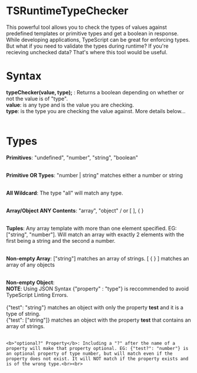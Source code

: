 # TSRuntimeTypeChecker
This powerful tool allows you to check the types of values against predefined templates or primitive types and get a boolean in response.
<br>
While developing applications, TypeScript can be great for enforcing types. But what if you need to validate the types during runtime? If you're recieving unchecked data? That's where this tool would be useful.
<br>
<h1>Syntax</h1>
  <b>typeChecker(value, type);</b> : Returns a boolean depending on whether or not the value is of "type". <br>
  <b>value</b>: is any type and is the value you are checking.<br>
  <b>type</b>: is the type you are checking the value against. More details below... <br><br>
  
<h1>Types</h1>
  <b>Primitives</b>: "undefined", "number", "string", "boolean" <br><br>
  
  <b>Primitive OR Types</b>: "number | string" matches either a number or string<br><br>
  
  <b>All Wildcard</b>: The type "all" will match any type.<br><br>
  
  <b>Array/Object ANY Contents</b>: "array", "object" / or [ ], { }<br><br>
  
  <b>Tuples</b>: Any array template with more than one element specified. EG: ["string", "number"]. Will match an array with exactly 2 elements with the first being a string and the second a number. <br><br>
  
  <b>Non-empty Array</b>: ["string"] matches an array of strings. [ { } ] matches an array of any objects<br><br>
  
  <b>Non-empty Object</b>: <br>
    <b>NOTE</b>: Using JSON Syntax {"property" : "type"} is reccommended to avoid TypeScript Linting Errors.<br><br>
    {"test": "string"} matches an object with only the property <b>test</b> and it is a type of string.<br>
    {"test": ["string"]} matches an object with the property <b>test</b> that contains an array of strings.<br><br>

    <b>"optional?" Property</b>: Including a "?" after the name of a property will make that property optional. EG: {"test?": "number"} is an optional property of type number, but will match even if the property does not exist. It will NOT match if the property exists and is of the wrong type.<br><br>
